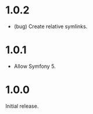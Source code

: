 1.0.2
=====

*   (bug) Create relative symlinks.


1.0.1
=====

*   Allow Symfony 5.


1.0.0
=====

Initial release.
